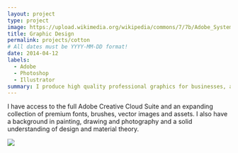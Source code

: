 ```yaml
---
layout: project
type: project
image: https://upload.wikimedia.org/wikipedia/commons/7/7b/Adobe_Systems_logo_and_wordmark.svg
title: Graphic Design
permalink: projects/cotton
# All dates must be YYYY-MM-DD format!
date: 2014-04-12
labels:
  - Adobe
  - Photoshop
  - Illustrator
summary: I produce high quality professional graphics for businesses, artists and DJ's.
---
```


I have access to the full Adobe Creative Cloud Suite and an expanding collection of premium fonts, brushes, vector images and assets. I also have a background in painting, drawing and photography and a solid understanding of design and material theory.

<img class="ui image" src="{{ site.baseurl }}/images/graphic-design-project-page.png">
